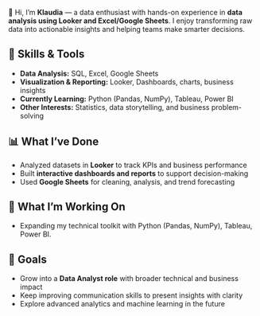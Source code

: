 👋 Hi, I’m **Klaudia** — a data enthusiast with hands-on experience in **data analysis using Looker and Excel/Google Sheets**. I enjoy transforming raw data into actionable insights and helping teams make smarter decisions.  

## 🔎 Skills & Tools  
- **Data Analysis:** SQL, Excel, Google Sheets  
- **Visualization & Reporting:** Looker, Dashboards, charts, business insights  
- **Currently Learning:** Python (Pandas, NumPy), Tableau, Power BI  
- **Other Interests:** Statistics, data storytelling, and business problem-solving  

## 📊 What I’ve Done  
- Analyzed datasets in **Looker** to track KPIs and business performance  
- Built **interactive dashboards and reports** to support decision-making  
- Used **Google Sheets** for cleaning, analysis, and trend forecasting  

## 🌱 What I’m Working On  
- Expanding my technical toolkit with Python (Pandas, NumPy), Tableau, Power BI.  

## 🚀 Goals  
- Grow into a **Data Analyst role** with broader technical and business impact  
- Keep improving communication skills to present insights with clarity  
- Explore advanced analytics and machine learning in the future  
